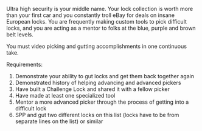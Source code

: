 Ultra high security is your middle name. Your lock collection is worth more than
your first car and you constantly troll eBay for deals on insane European locks.
You are frequently making custom tools to pick difficult locks, and you are acting
as a mentor to folks at the blue, purple and brown belt levels.

You must video picking and gutting accomplishments in one continuous take.

Requirements:

1. Demonstrate your ability to gut locks and get them back together again
2. Demonstrated history of helping advancing and advanced pickers
3. Have built a Challenge Lock and shared it with a fellow picker
4. Have made at least one specialized tool
5. Mentor a more advanced picker through the process of getting into a difficult lock
6. SPP and gut two different locks on this list (locks have to be from separate
   lines on the list) or similar
